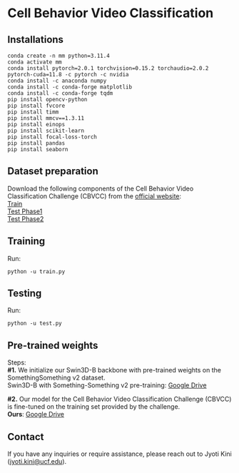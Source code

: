 # Cell Behavior Video Classification

## Installations
````
conda create -n mm python=3.11.4
conda activate mm
conda install pytorch=2.0.1 torchvision=0.15.2 torchaudio=2.0.2 pytorch-cuda=11.8 -c pytorch -c nvidia
conda install -c anaconda numpy    
conda install -c conda-forge matplotlib
conda install -c conda-forge tqdm
pip install opencv-python
pip install fvcore
pip install timm
pip install mmcv==1.3.11
pip install einops
pip install scikit-learn
pip install focal-loss-torch
pip install pandas
pip install seaborn
````
## Dataset preparation
Download the following components of the Cell Behavior Video Classification Challenge (CBVCC) from the [official website](https://www.immunemap.org/index.php/challenges-menu/cbvcc): <br>
[Train](https://www.dp-lab.info/cbvcc/data/training.zip) <br>
[Test Phase1](https://www.dp-lab.info/cbvcc/data/test_phase1.zip) <br>
[Test Phase2](https://www.dp-lab.info/cbvcc/data/test_phase2.zip) <br> 

## Training
Run:
````
python -u train.py
````
## Testing
Run:
````
python -u test.py
````

## Pre-trained weights
Steps:<br>
**#1.** We initialize our Swin3D-B backbone with pre-trained weights on the SomethingSomething v2 dataset.<br>
Swin3D-B with Something-Something v2 pre-training: [Google Drive](https://drive.google.com/uc?export=download&id=1B14MhWCYm9eEy8MW6DqKqioZWkCvs0A0) <be>

**#2.** Our model for the Cell Behavior Video Classification Challenge (CBVCC) is fine-tuned on the training set provided by the challenge. <br>
**Ours**: [Google Drive](https://drive.google.com/uc?export=download&id=1njaLiE6Ee_aedqg-y7kYlMuweko5Wd_w) <br>

## Contact
If you have any inquiries or require assistance, please reach out to Jyoti Kini (jyoti.kini@ucf.edu).
